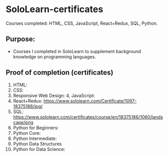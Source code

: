 # SoloLearn-certificates
Courses completed: HTML, CSS, JavaScript, React+Redux, SQL, Python.

## Purpose: 
* Courses I completed in SoloLearn to supplement background knowledge on programming languages. 

## Proof of completion (certificates)
1. HTML:
2. CSS: 
3. Responsive Web Design: 
4, JavaScript:
5. React+Redux: https://www.sololearn.com/Certificate/1097-18375186/jpg/
6. SQL: https://www.sololearn.com/certificates/course/en/18375186/1060/landscape/png
7. Python for Beginners:
8. Python Core: 
9. Python Intermediate:
10. Python Data Structures
11. Python for Data Science: 







